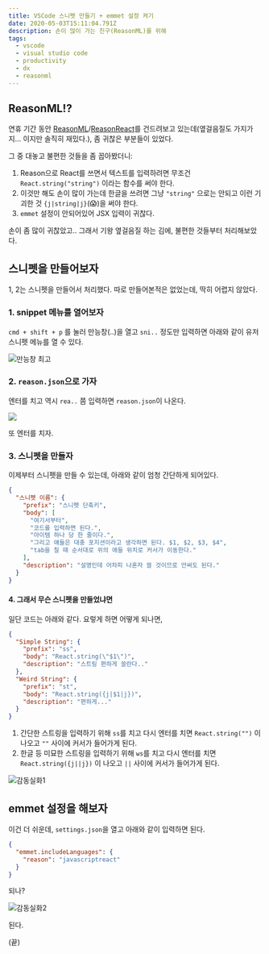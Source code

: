 ```yaml
---
title: VSCode 스니펫 만들기 + emmet 설정 켜기
date: 2020-05-03T15:11:04.791Z
description: 손이 많이 가는 친구(ReasonML)를 위해
tags:
  - vscode
  - visual studio code
  - productivity
  - dx
  - reasonml
---
```

## ReasonML!?

연휴 기간 동안 [ReasonML](https://reasonml.github.io/en/)/[ReasonReact](https://reasonml.github.io/reason-react/)를 건드려보고 있는데(옆걸음질도 가지가지... 이지만 솔직히 재밌다.), 좀 귀찮은 부분들이 있었다.

그 중 대놓고 불편한 것들을 좀 꼽아봤더니:

1. Reason으로 React를 쓰면서 텍스트를 입력하려면 무조건 `React.string("string")` 이라는 함수를 써야 한다.
2. 이것만 해도 손이 많이 가는데 한글을 쓰려면 그냥 `"string"` 으로는 안되고 이런 기괴한 것 `{j|string|j}`(😱)을 써야 한다.
3. `emmet` 설정이 안되어있어 JSX 입력이 귀찮다.

손이 좀 많이 귀찮았고.. 그래서 기왕 옆걸음질 하는 김에, 불편한 것들부터 처리해보았다.

## 스니펫을 만들어보자

1, 2는 스니펫을 만들어서 처리했다. 따로 만들어본적은 없었는데, 딱히 어렵지 않았다.

### 1. snippet 메뉴를 열어보자

`cmd + shift + p` 를 눌러 만능창(..)을 열고 `sni..` 정도만 입력하면 아래와 같이 유저 스니펫 메뉴를 열 수 있다.

![만능창 최고](/img/screen-shot-2020-05-04-at-12.42.00-am.png)

### 2. `reason.json`으로 가자

엔터를 치고 역시 `rea..` 쯤 입력하면 `reason.json`이 나온다.

![](/img/screen-shot-2020-05-04-at-12.43.42-am.png)

또 엔터를 치자.

### 3. 스니펫을 만들자

이제부터 스니펫을 만들 수 있는데, 아래와 같이 엄청 간단하게 되어있다. 

```json
{
  "스니펫 이름": {
    "prefix": "스니펫 단축키",
    "body": [
      "여기서부터",
      "코드를 입력하면 된다.",
      "아이템 하나 당 한 줄이다.",
      "그리고 얘들은 대충 포지션이라고 생각하면 된다. $1, $2, $3, $4",
      "tab을 칠 때 순서대로 위의 애들 위치로 커서가 이동한다."
    ],
    "description": "설명인데 어차피 나혼자 쓸 것이므로 안써도 된다."
  }
}
```

#### 4. 그래서 무슨 스니펫을 만들었냐면

일단 코드는 아래와 같다. 요렇게 하면 어떻게 되나면,

```json
{
  "Simple String": {
    "prefix": "ss",
    "body": "React.string(\"$1\")",
    "description": "스트링 편하게 쓸란다.."
  },
  "Weird String": {
    "prefix": "st",
    "body": "React.string({j|$1|j})",
    "description": "편하게..."
  }
}
```

1. 간단한 스트링을 입력하기 위해 `ss`를 치고 다시 엔터를 치면 `React.string("")` 이 나오고 `""` 사이에 커서가 들어가게 된다.
2. 한글 등 미묘한 스트링을 입력하기 위해 `ws`를 치고 다시 엔터를 치면 `React.string({j||j})` 이 나오고 `||` 사이에 커서가 들어가게 된다.

![감동실화1](/img/snip.gif "감동실화1")

## emmet 설정을 해보자

이건 더 쉬운데, `settings.json`을 열고 아래와 같이 입력하면 된다.

```json
{
  "emmet.includeLanguages": {
    "reason": "javascriptreact"
  }
}
```

되나?

![감동실화2](/img/emmet.gif "감동실화2")

된다.

(끝)